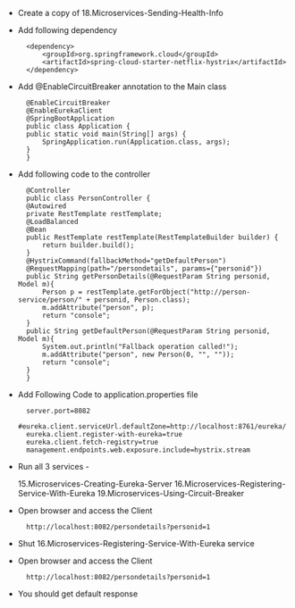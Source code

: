 * Create a copy of 18.Microservices-Sending-Health-Info
* Add following dependency

		<dependency>
			<groupId>org.springframework.cloud</groupId>
			<artifactId>spring-cloud-starter-netflix-hystrix</artifactId>
		</dependency>

* Add @EnableCircuitBreaker annotation to the Main class


		@EnableCircuitBreaker
		@EnableEurekaClient
		@SpringBootApplication
		public class Application {
		public static void main(String[] args) {
			SpringApplication.run(Application.class, args);
		}
		}

* Add following code to the controller


		@Controller
		public class PersonController {
		@Autowired
		private RestTemplate restTemplate;
		@LoadBalanced
		@Bean
		public RestTemplate restTemplate(RestTemplateBuilder builder) {
			return builder.build();
		}
		@HystrixCommand(fallbackMethod="getDefaultPerson")
		@RequestMapping(path="/persondetails", params={"personid"})
		public String getPersonDetails(@RequestParam String personid, Model m){
			Person p = restTemplate.getForObject("http://person-service/person/" + personid, Person.class);
			m.addAttribute("person", p);
			return "console";
		}
		public String getDefaultPerson(@RequestParam String personid, Model m){
			System.out.println("Fallback operation called!");
			m.addAttribute("person", new Person(0, "", ""));
			return "console";
		} 
		}

* Add Following Code to application.properties file

		server.port=8082
		#eureka.client.serviceUrl.defaultZone=http://localhost:8761/eureka/
		eureka.client.register-with-eureka=true
		eureka.client.fetch-registry=true
		management.endpoints.web.exposure.include=hystrix.stream


* Run all 3 services -   

	15.Microservices-Creating-Eureka-Server
	16.Microservices-Registering-Service-With-Eureka
	19.Microservices-Using-Circuit-Breaker

* Open browser and access the Client   

		http://localhost:8082/persondetails?personid=1	
	
* Shut 16.Microservices-Registering-Service-With-Eureka service

* Open browser and access the Client   

		http://localhost:8082/persondetails?personid=1	
* You should get default response


